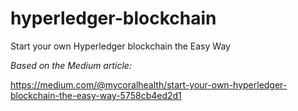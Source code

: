 # hyperledger-blockchain
Start your own Hyperledger blockchain the Easy Way

*Based on the Medium article:*

https://medium.com/@mycoralhealth/start-your-own-hyperledger-blockchain-the-easy-way-5758cb4ed2d1
